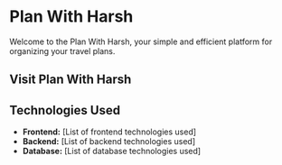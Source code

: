 # Plan With Harsh

Welcome to the Plan With Harsh, your simple and efficient platform for organizing your travel plans.

## Visit Plan With Harsh

<a href="https://planwithharsh.netlify.app/"></a>

## Technologies Used

- **Frontend:** [List of frontend technologies used]
- **Backend:** [List of backend technologies used]
- **Database:** [List of database technologies used]
